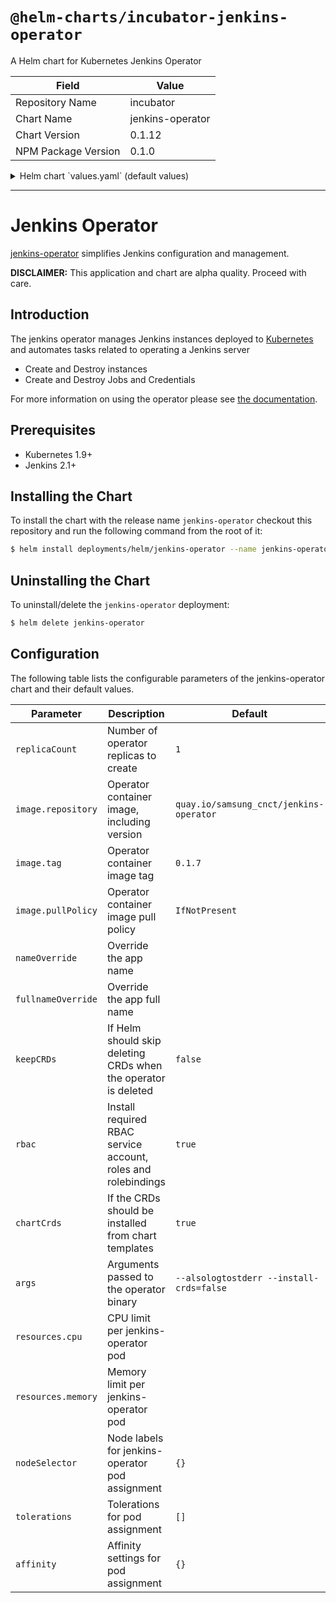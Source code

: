 # `@helm-charts/incubator-jenkins-operator`

A Helm chart for Kubernetes Jenkins Operator

| Field               | Value            |
| ------------------- | ---------------- |
| Repository Name     | incubator        |
| Chart Name          | jenkins-operator |
| Chart Version       | 0.1.12           |
| NPM Package Version | 0.1.0            |

<details>

<summary>Helm chart `values.yaml` (default values)</summary>

```yaml
replicaCount: 1
image:
  repository: quay.io/samsung_cnct/jenkins-operator
  tag: 0.1.12
  pullPolicy: IfNotPresent

# short resource name override
nameOverride: ''

# long resource name override
fullnameOverride: ''

# keep CRDs installed after a release deletion
keepCRDs: false

# install RBAC resources
rbac: true

# install CRDs from chart resources (rather than from embedded binary ones)
chartCrds: true

# command line arguments to be passed to the operator binary
args:
  - --alsologtostderr
  - --install-crds=false

resources: {}
nodeSelector: {}
tolerations: []
affinity: {}
```

</details>

---

# Jenkins Operator

[jenkins-operator](https://github.com/samsung-cnct/jenkins-operator) simplifies
Jenkins configuration and management.

**DISCLAIMER:** This application and chart are alpha quality. Proceed with care.

## Introduction

The jenkins operator manages Jenkins instances deployed to [Kubernetes](https://k8s.io) and automates tasks related to operating a Jenkins server

- Create and Destroy instances
- Create and Destroy Jobs and Credentials

For more information on using the operator please see [the documentation](https://github.com/samsung-cnct/jenkins-operator).

## Prerequisites

- Kubernetes 1.9+
- Jenkins 2.1+

## Installing the Chart

To install the chart with the release name `jenkins-operator` checkout this repository and run the following command from the root of it:

```bash
$ helm install deployments/helm/jenkins-operator --name jenkins-operator
```

## Uninstalling the Chart

To uninstall/delete the `jenkins-operator` deployment:

```bash
$ helm delete jenkins-operator
```

## Configuration

The following table lists the configurable parameters of the jenkins-operator chart and their default values.

| Parameter          | Description                                                    | Default                                  |
| ------------------ | -------------------------------------------------------------- | ---------------------------------------- |
| `replicaCount`     | Number of operator replicas to create                          | `1`                                      |
| `image.repository` | Operator container image, including version                    | `quay.io/samsung_cnct/jenkins-operator`  |
| `image.tag`        | Operator container image tag                                   | `0.1.7`                                  |
| `image.pullPolicy` | Operator container image pull policy                           | `IfNotPresent`                           |
| `nameOverride`     | Override the app name                                          |                                          |
| `fullnameOverride` | Override the app full name                                     |                                          |
| `keepCRDs`         | If Helm should skip deleting CRDs when the operator is deleted | `false`                                  |
| `rbac`             | Install required RBAC service account, roles and rolebindings  | `true`                                   |
| `chartCrds`        | If the CRDs should be installed from chart templates           | `true`                                   |
| `args`             | Arguments passed to the operator binary                        | `--alsologtostderr --install-crds=false` |
| `resources.cpu`    | CPU limit per jenkins-operator pod                             |                                          |
| `resources.memory` | Memory limit per jenkins-operator pod                          |                                          |
| `nodeSelector`     | Node labels for jenkins-operator pod assignment                | `{}`                                     |
| `tolerations`      | Tolerations for pod assignment                                 | `[]`                                     |
| `affinity`         | Affinity settings for pod assignment                           | `{}`                                     |
